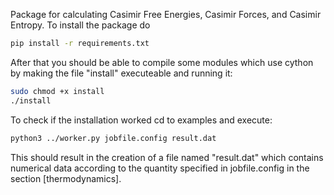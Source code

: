Package for calculating Casimir Free Energies, Casimir Forces, 
and Casimir Entropy. To install the package do
```bash
pip install -r requirements.txt
```
After that you should be able to compile some modules which use cython by
making the file "install" executeable and running it:
```bash
sudo chmod +x install
./install
```
To check if the installation worked cd to examples and execute:
```bash
python3 ../worker.py jobfile.config result.dat
```
This should result in the creation of a file named "result.dat" which 
contains numerical data according to the quantity specified in
jobfile.config in the section [thermodynamics].
